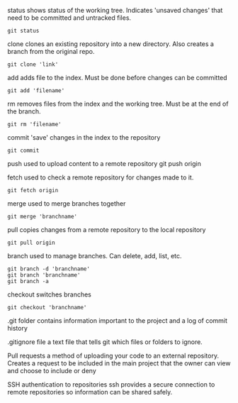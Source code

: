 status
	shows status of the working tree. Indicates 'unsaved changes' that need to be committed and untracked files.

	git status

clone
	clones an existing repository into a new directory. Also creates a branch from the original repo.

	git clone 'link'

add
	adds file to the index. Must be done before changes can be committed  

	git add 'filename' 

rm
	removes files from the index and the working tree. Must be at the end of the branch.

	git rm 'filename'

commit
	'save' changes in the index to the repository

	git commit

push
	used to upload content to a remote repository
	git push origin


fetch 
	used to check a remote repository for changes made to it.

	git fetch origin

merge
	used to merge branches together
	
	git merge 'branchname'

pull
	copies changes from a remote repository to the local repository

	git pull origin	

branch
	used to manage branches. Can delete, add, list, etc.

	git branch -d 'branchname'
	git branch 'branchname'
	git branch -a 

checkout
	switches branches 
	
	git checkout 'branchname'

.git folder
	contains information important to the project and a log of commit history

.gitignore file
	a text file that tells git which files or folders to ignore.

Pull requests
	a method of uploading your code to an external repository. Creates a request to be included in the main project that the owner can view and choose to include or deny

SSH authentication to repositories
	ssh provides a secure connection to remote repositories so information can be shared safely.


